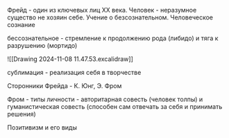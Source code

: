 Фрейд - один из ключевых лиц XX века.
Человек - неразумное существо не хозяин себе.
Учение о безсознательном. 
Человеческое сознание 

бессознательное - стремление к продолжению рода (либидо) и тяга к разрушению (мортидо)

![[Drawing 2024-11-08 11.47.53.excalidraw]]

сублимация - реализация себя в творчестве

Сторонники Фрейда - К. Юнг, Э. Фром

Фром - типы личности - авторитарная совесть (человек толпы) и гуманистическая совесть (способен сам отвечать за себя и принимать решения)

Позитивизм и его виды